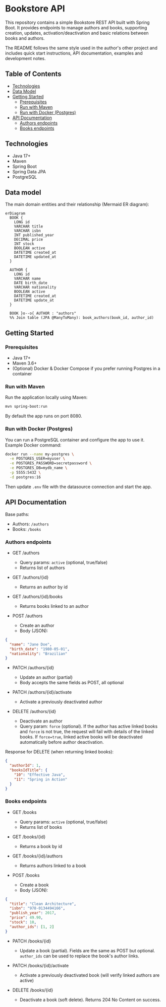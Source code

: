 # Bookstore API

This repository contains a simple Bookstore REST API built with Spring Boot. It provides endpoints to manage authors and books, supporting creation, updates, activation/deactivation and basic relations between books and authors.

The README follows the same style used in the author's other project and includes quick start instructions, API documentation, examples and development notes.

## Table of Contents

- [Technologies](#technologies)
- [Data Model](#data-model)
- [Getting Started](#getting-started)
  - [Prerequisites](#prerequisites)
  - [Run with Maven](#run-with-maven)
  - [Run with Docker (Postgres)](#run-with-docker-postgres)
- [API Documentation](#api-documentation)
  - [Authors endpoints](#authors-endpoints)
  - [Books endpoints](#books-endpoints)

## Technologies

- Java 17+
- Maven
- Spring Boot
- Spring Data JPA
- PostgreSQL

## Data model

The main domain entities and their relationship (Mermaid ER diagram):

```mermaid
erDiagram
  BOOK {
    LONG id
    VARCHAR title
    VARCHAR isbn
    INT published_year
    DECIMAL price
    INT stock
    BOOLEAN active
    DATETIME created_at
    DATETIME updated_at
  }

  AUTHOR {
    LONG id
    VARCHAR name
    DATE birth_date
    VARCHAR nationality
    BOOLEAN active
    DATETIME created_at
    DATETIME update_at
  }

  BOOK }o--o{ AUTHOR : "authors"
  %% Join table (JPA @ManyToMany): book_authors(book_id, author_id)
```

## Getting Started

### Prerequisites

- Java 17+
- Maven 3.6+
- (Optional) Docker & Docker Compose if you prefer running Postgres in a container

### Run with Maven

Run the application locally using Maven:

```bash
mvn spring-boot:run
```

By default the app runs on port 8080.

### Run with Docker (Postgres)

You can run a PostgreSQL container and configure the app to use it. Example Docker command:

```bash
docker run --name my-postgres \
  -e POSTGRES_USER=myuser \
  -e POSTGRES_PASSWORD=secretpassword \
  -e POSTGRES_DB=mydb_name \
  -p 5555:5432 \
  -d postgres:16
```

Then update `.env` file with the datasource connection and start the app.

## API Documentation

Base paths:

- Authors: `/authors`
- Books: `/books`

### Authors endpoints

- GET /authors
  - Query params: `active` (optional, true/false)
  - Returns list of authors

- GET /authors/{id}
  - Returns an author by id

- GET /authors/{id}/books
  - Returns books linked to an author

- POST /authors
  - Create an author
  - Body (JSON):

```json
{
  "name": "Jane Doe",
  "birth_date": "1980-05-01",
  "nationality": "Brazilian"
}
```

- PATCH /authors/{id}
  - Update an author (partial)
  - Body accepts the same fields as POST, all optional

- PATCH /authors/{id}/activate
  - Activate a previously deactivated author

- DELETE /authors/{id}
  - Deactivate an author
  - Query param: `force` (optional). If the author has active linked books and `force` is not true, the request will fail with details of the linked books. If `force=true`, linked active books will be deactivated automatically before author deactivation.

Response for DELETE (when returning linked books):

```json
{
  "authorId": 1,
  "booksIdTitle": {
    "10": "Effective Java",
    "11": "Spring in Action"
  }
}
```

### Books endpoints

- GET /books
  - Query params: `active` (optional, true/false)
  - Returns list of books

- GET /books/{id}
  - Returns a book by id

- GET /books/{id}/authors
  - Returns authors linked to a book

- POST /books
  - Create a book
  - Body (JSON):

```json
{
  "title": "Clean Architecture",
  "isbn": "978-0134494166",
  "publish_year": 2017,
  "price": 49.90,
  "stock": 10,
  "author_ids": [1, 2]
}
```

- PATCH /books/{id}
  - Update a book (partial). Fields are the same as POST but optional. `author_ids` can be used to replace the book's author links.

- PATCH /books/{id}/activate
  - Activate a previously deactivated book (will verify linked authors are active)

- DELETE /books/{id}
  - Deactivate a book (soft delete). Returns 204 No Content on success.

